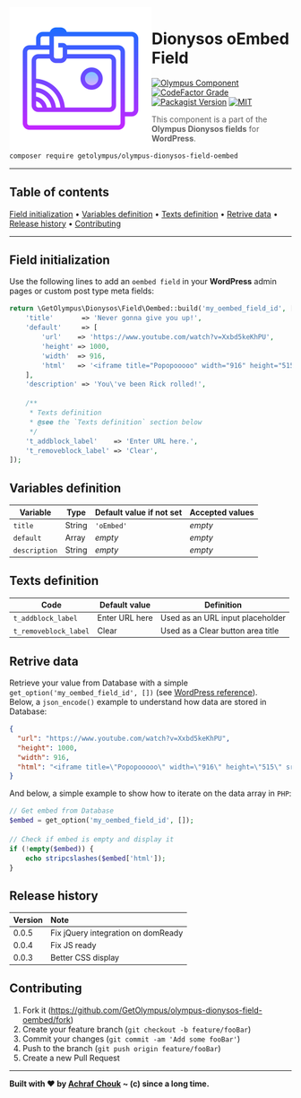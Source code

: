 <img src="https://github.com/GetOlympus/olympus-dionysos-field-oembed/blob/master/assets/field-oembed.png" align="left" />

# Dionysos oEmbed Field

[![Olympus Component][olympus-image]][olympus-url]
[![CodeFactor Grade][codefactor-image]][codefactor-url]
[![Packagist Version][packagist-image]][packagist-url]
[![MIT][license-image]][license-blob]

> This component is a part of the **Olympus Dionysos fields** for **WordPress**.

```sh
composer require getolympus/olympus-dionysos-field-oembed
```

---

## Table of contents

[Field initialization](#field-initialization) • [Variables definition](#variables-definition) • [Texts definition](#texts-definition) • [Retrive data](#retrive-data) • [Release history](#release-history) • [Contributing](#contributing)

---

## Field initialization

Use the following lines to add an `oembed field` in your **WordPress** admin pages or custom post type meta fields:

```php
return \GetOlympus\Dionysos\Field\Oembed::build('my_oembed_field_id', [
    'title'       => 'Never gonna give you up!',
    'default'     => [
        'url'    => 'https://www.youtube.com/watch?v=Xxbd5keKhPU',
        'height' => 1000,
        'width'  => 916,
        'html'   => '<iframe title="Popopooooo" width="916" height="515" src="https://www.youtube.com/embed/Xxbd5keKhPU?feature=oembed" frameborder="0" allow="accelerometer; autoplay; encrypted-media; gyroscope; picture-in-picture" allowfullscreen></iframe>',
    ],
    'description' => 'You\'ve been Rick rolled!',

    /**
     * Texts definition
     * @see the `Texts definition` section below
     */
    't_addblock_label'    => 'Enter URL here.',
    't_removeblock_label' => 'Clear',
]);
```

## Variables definition

| Variable      | Type    | Default value if not set | Accepted values |
| ------------- | ------- | ------------------------ | --------------- |
| `title`       | String  | `'oEmbed'` | *empty* |
| `default`     | Array   | *empty* | *empty* |
| `description` | String  | *empty* | *empty* |

## Texts definition

| Code | Default value | Definition |
| ---- | ------------- | ---------- |
| `t_addblock_label` | Enter URL here | Used as an URL input placeholder |
| `t_removeblock_label` | Clear | Used as a Clear button area title |

## Retrive data

Retrieve your value from Database with a simple `get_option('my_oembed_field_id', [])` (see [WordPress reference][getoption-url]).  
Below, a `json_encode()` example to understand how data are stored in Database:

```json
{
  "url": "https://www.youtube.com/watch?v=Xxbd5keKhPU",
  "height": 1000,
  "width": 916,
  "html": "<iframe title=\"Popopooooo\" width=\"916\" height=\"515\" src=\"https://www.youtube.com/embed/Xxbd5keKhPU?feature=oembed\" frameborder=\"0\" allow=\"accelerometer; autoplay; encrypted-media; gyroscope; picture-in-picture\" allowfullscreen></iframe>"
}
```

And below, a simple example to show how to iterate on the data array in `PHP`:

```php
// Get embed from Database
$embed = get_option('my_oembed_field_id', []);

// Check if embed is empty and display it
if (!empty($embed)) {
    echo stripcslashes($embed['html']);
}
```

## Release history

| Version | Note |
| :------ | :--- |
| 0.0.5   | Fix jQuery integration on domReady |
| 0.0.4   | Fix JS ready |
| 0.0.3   | Better CSS display |

## Contributing

1. Fork it (<https://github.com/GetOlympus/olympus-dionysos-field-oembed/fork>)
2. Create your feature branch (`git checkout -b feature/fooBar`)
3. Commit your changes (`git commit -am 'Add some fooBar'`)
4. Push to the branch (`git push origin feature/fooBar`)
5. Create a new Pull Request

---

**Built with ♥ by [Achraf Chouk](https://github.com/crewstyle "Achraf Chouk") ~ (c) since a long time.**

<!-- links & imgs dfn's -->
[olympus-image]: https://img.shields.io/badge/for-Olympus-44cc11.svg?style=flat-square
[olympus-url]: https://github.com/GetOlympus
[codefactor-image]: https://www.codefactor.io/repository/github/GetOlympus/olympus-dionysos-field-oembed/badge?style=flat-square
[codefactor-url]: https://www.codefactor.io/repository/github/getolympus/olympus-dionysos-field-oembed
[getoption-url]: https://developer.wordpress.org/reference/functions/get_option/
[license-blob]: https://github.com/GetOlympus/olympus-dionysos-field-oembed/blob/master/LICENSE
[license-image]: https://img.shields.io/badge/license-MIT_License-blue.svg?style=flat-square
[packagist-image]: https://img.shields.io/packagist/v/getolympus/olympus-dionysos-field-oembed.svg?style=flat-square
[packagist-url]: https://packagist.org/packages/getolympus/olympus-dionysos-field-oembed